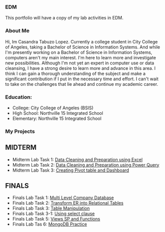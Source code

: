 
### EDM
This portfolio will have a copy of my lab activities in EDM.
### About Me
Hi, Im Casandra Tabuzo Lopez. Currently a college student in City College of Angeles, taking a Bachelor of Science in Information Systems. And while I'm presently working on a Bachelor of Science in Information Systems, computers aren't my main interest. I'm here to learn more and investigate new possibilities. Although I'm not yet an expert in computer use or data cleansing, I have a strong desire to learn more and advance in this area. I think I can gain a thorough understanding of the subject and make a significant contribution if I put in the necessary time and effort. I can't wait to take on the challenges that lie ahead and continue my academic career.
### Education:
- College: City College of Angeles (BSIS)
- High School: Northville 15 Integrated School
- Elementary: Northville 15 Integrated School
  
### My Projects
## MIDTERM
- Midterm Lab Task 1: [Data Cleaning and Preparation using Excel](Midterms%20Lab%20Task%201)
- Midterm Lab Task 2: [Data Cleaning and Preparation using Power Query](Midterms%20Lab%20Task%202)
- Midterm Lab Task 3: [Creating Pivot table and Dashboard](Midterms%20Lab%20Task%203)

## FINALS
- Finals Lab Task 1: [Multi Level Company Database](Finals%20Lab%20Task%201)
- Finals Lab Task 2: [Transform ER into Relational Tables](Finals%20Lab%20Task%202%20)
- Finals Lab Task 3: [Table Manipulation](Finals%20Lab%20Task%203)
- Finals Lab Task 3-1: [Using select clause](Finals%20Lab%20Task%203-1)
- Finals Lab Task 5: [Views SP and Functions](Finals%20Lab%20Task%205)
- Finals Lab Tas 6: [MongoDB Practice](Finals%20Lab%20Task%206)
